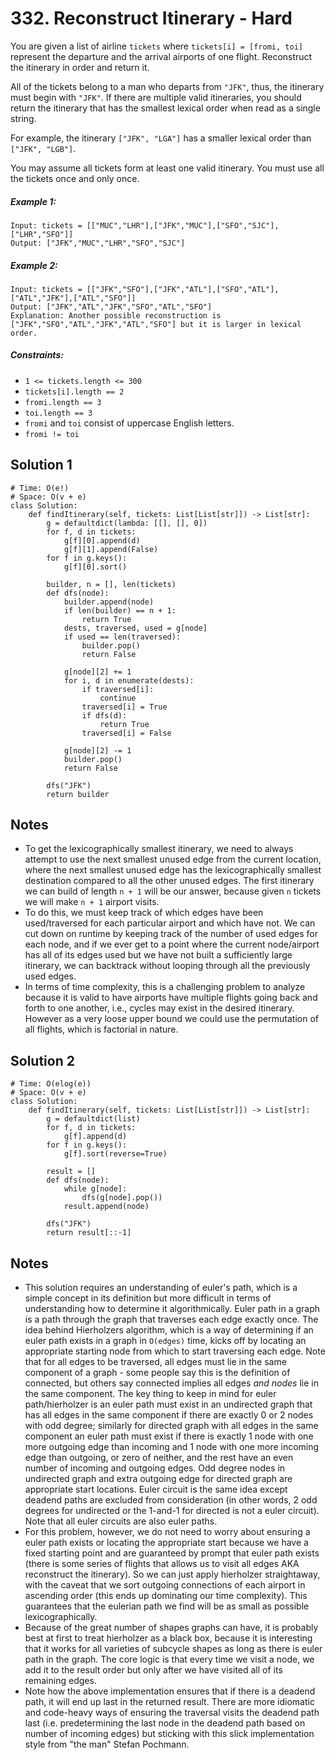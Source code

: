 # 332. Reconstruct Itinerary - Hard

You are given a list of airline `tickets` where `tickets[i] = [fromi, toi]` represent the departure and the arrival airports of one flight. Reconstruct the itinerary in order and return it.

All of the tickets belong to a man who departs from `"JFK"`, thus, the itinerary must begin with `"JFK"`. If there are multiple valid itineraries, you should return the itinerary that has the smallest lexical order when read as a single string.

For example, the itinerary `["JFK", "LGA"]` has a smaller lexical order than `["JFK", "LGB"]`.

You may assume all tickets form at least one valid itinerary. You must use all the tickets once and only once.

##### Example 1:

```
Input: tickets = [["MUC","LHR"],["JFK","MUC"],["SFO","SJC"],["LHR","SFO"]]
Output: ["JFK","MUC","LHR","SFO","SJC"]
```

##### Example 2:

```
Input: tickets = [["JFK","SFO"],["JFK","ATL"],["SFO","ATL"],["ATL","JFK"],["ATL","SFO"]]
Output: ["JFK","ATL","JFK","SFO","ATL","SFO"]
Explanation: Another possible reconstruction is ["JFK","SFO","ATL","JFK","ATL","SFO"] but it is larger in lexical order.
```

##### Constraints:

- `1 <= tickets.length <= 300`
- `tickets[i].length == 2`
- `fromi.length == 3`
- `toi.length == 3`
- `fromi` and `toi` consist of uppercase English letters.
- `fromi != toi`

## Solution 1

```
# Time: O(e!)
# Space: O(v + e)
class Solution:
    def findItinerary(self, tickets: List[List[str]]) -> List[str]:
        g = defaultdict(lambda: [[], [], 0])
        for f, d in tickets:
            g[f][0].append(d)
            g[f][1].append(False)
        for f in g.keys():
            g[f][0].sort()
        
        builder, n = [], len(tickets)
        def dfs(node):
            builder.append(node)
            if len(builder) == n + 1:
                return True
            dests, traversed, used = g[node]
            if used == len(traversed):
                builder.pop()
                return False
            
            g[node][2] += 1
            for i, d in enumerate(dests):
                if traversed[i]:
                    continue
                traversed[i] = True
                if dfs(d):
                    return True
                traversed[i] = False
                
            g[node][2] -= 1
            builder.pop()
            return False
                
        dfs("JFK")
        return builder
```

## Notes
- To get the lexicographically smallest itinerary, we need to always attempt to use the next smallest unused edge from the current location, where the next smallest unused edge has the lexicographically smallest destination compared to all the other unused edges. The first itinerary we can build of length `n + 1` will be our answer, because given `n` tickets we will make `n + 1` airport visits.
- To do this, we must keep track of which edges have been used/traversed for each particular airport and which have not. We can cut down on runtime by keeping track of the number of used edges for each node, and if we ever get to a point where the current node/airport has all of its edges used but we have not built a sufficiently large itinerary, we can backtrack without looping through all the previously used edges.
- In terms of time complexity, this is a challenging problem to analyze because it is valid to have airports have multiple flights going back and forth to one another, i.e., cycles may exist in the desired itinerary. However as a very loose upper bound we could use the permutation of all flights, which is factorial in nature.

## Solution 2

```
# Time: O(elog(e))
# Space: O(v + e)
class Solution:
    def findItinerary(self, tickets: List[List[str]]) -> List[str]:
        g = defaultdict(list)
        for f, d in tickets:
            g[f].append(d)
        for f in g.keys():
            g[f].sort(reverse=True)
        
        result = []
        def dfs(node):
            while g[node]:
                dfs(g[node].pop())
            result.append(node)
        
        dfs("JFK")
        return result[::-1]
```

## Notes
- This solution requires an understanding of euler's path, which is a simple concept in its definition but more difficult in terms of understanding how to determine it algorithmically. Euler path in a graph is a path through the graph that traverses each edge exactly once. The idea behind Hierholzers algorithm, which is a way of determining if an euler path exists in a graph in `O(edges)` time, kicks off by locating an appropriate starting node from which to start traversing each edge. Note that for all edges to be traversed, all edges must lie in the same component of a graph - some people say this is the definition of connected, but others say connected implies all edges *and nodes* lie in the same component. The key thing to keep in mind for euler path/hierholzer is an euler path must exist in an undirected graph that has all edges in the same component if there are exactly 0 or 2 nodes with odd degree; similarly for directed graph with all edges in the same component an euler path must exist if there is exactly 1 node with one more outgoing edge than incoming and 1 node with one more incoming edge than outgoing, or zero of neither, and the rest have an even number of incoming and outgoing edges. Odd degree nodes in undirected graph and extra outgoing edge for directed graph are appropriate start locations. Euler circuit is the same idea except deadend paths are excluded from consideration (in other words, 2 odd degrees for undirected or the 1-and-1 for directed is not a euler circuit). Note that all euler circuits are also euler paths.
- For this problem, however, we do not need to worry about ensuring a euler path exists or locating the appropriate start because we have a fixed starting point and are guaranteed by prompt that euler path exists (there is some series of flights that allows us to visit all edges AKA reconstruct the itinerary). So we can just apply hierholzer straightaway, with the caveat that we sort outgoing connections of each airport in ascending order (this ends up dominating our time complexity). This guarantees that the eulerian path we find will be as small as possible lexicographically.
- Because of the great number of shapes graphs can have, it is probably best at first to treat hierholzer as a black box, because it is interesting that it works for all varieties of subcycle shapes as long as there is euler path in the graph. The core logic is that every time we visit a node, we add it to the result order but only after we have visited all of its remaining edges.
- Note how the above implementation ensures that if there is a deadend path, it will end up last in the returned result. There are more idiomatic and code-heavy ways of ensuring the traversal visits the deadend path last (i.e. predetermining the last node in the deadend path based on number of incoming edges) but sticking with this slick implementation style from "the man" Stefan Pochmann.